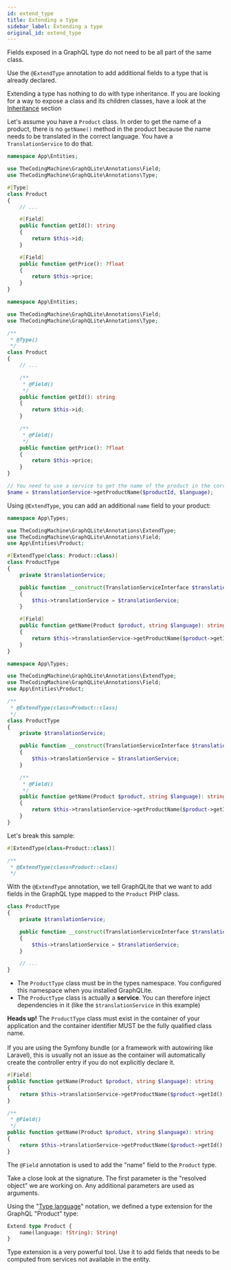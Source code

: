 ```yaml
---
id: extend_type
title: Extending a type
sidebar_label: Extending a type
original_id: extend_type
---
```


Fields exposed in a GraphQL type do not need to be all part of the same class.

Use the `@ExtendType` annotation to add additional fields to a type that is already declared.

<div class="alert alert--info">
    Extending a type has nothing to do with type inheritance.
    If you are looking for a way to expose a class and its children classes, have a look at
    the <a href="inheritance-interfaces">Inheritance</a> section
</div>

Let's assume you have a `Product` class. In order to get the name of a product, there is no `getName()` method in
the product because the name needs to be translated in the correct language. You have a `TranslationService` to do that.

<!--DOCUSAURUS_CODE_TABS-->
<!--PHP 8+-->
```php
namespace App\Entities;

use TheCodingMachine\GraphQLite\Annotations\Field;
use TheCodingMachine\GraphQLite\Annotations\Type;

#[Type]
class Product
{
    // ...

    #[Field]
    public function getId(): string
    {
        return $this->id;
    }

    #[Field]
    public function getPrice(): ?float
    {
        return $this->price;
    }
}
```
<!--PHP 7+-->
```php
namespace App\Entities;

use TheCodingMachine\GraphQLite\Annotations\Field;
use TheCodingMachine\GraphQLite\Annotations\Type;

/**
 * @Type()
 */
class Product
{
    // ...

    /**
     * @Field()
     */
    public function getId(): string
    {
        return $this->id;
    }

    /**
     * @Field()
     */
    public function getPrice(): ?float
    {
        return $this->price;
    }
}
```
<!--END_DOCUSAURUS_CODE_TABS-->

```php
// You need to use a service to get the name of the product in the correct language.
$name = $translationService->getProductName($productId, $language);
```

Using `@ExtendType`, you can add an additional `name` field to your product:

<!--DOCUSAURUS_CODE_TABS-->
<!--PHP 8+-->
```php
namespace App\Types;

use TheCodingMachine\GraphQLite\Annotations\ExtendType;
use TheCodingMachine\GraphQLite\Annotations\Field;
use App\Entities\Product;

#[ExtendType(class: Product::class)]
class ProductType
{
    private $translationService;

    public function __construct(TranslationServiceInterface $translationService)
    {
        $this->translationService = $translationService;
    }

    #[Field]
    public function getName(Product $product, string $language): string
    {
        return $this->translationService->getProductName($product->getId(), $language);
    }
}
```
<!--PHP 7+-->
```php
namespace App\Types;

use TheCodingMachine\GraphQLite\Annotations\ExtendType;
use TheCodingMachine\GraphQLite\Annotations\Field;
use App\Entities\Product;

/**
 * @ExtendType(class=Product::class)
 */
class ProductType
{
    private $translationService;

    public function __construct(TranslationServiceInterface $translationService)
    {
        $this->translationService = $translationService;
    }

    /**
     * @Field()
     */
    public function getName(Product $product, string $language): string
    {
        return $this->translationService->getProductName($product->getId(), $language);
    }
}
```
<!--END_DOCUSAURUS_CODE_TABS-->

Let's break this sample:

<!--DOCUSAURUS_CODE_TABS-->
<!--PHP 8+-->
```php
#[ExtendType(class=Product::class)]
```
<!--PHP 7+-->
```php
/**
 * @ExtendType(class=Product::class)
 */
```
<!--END_DOCUSAURUS_CODE_TABS-->

With the `@ExtendType` annotation, we tell GraphQLite that we want to add fields in the GraphQL type mapped to
the `Product` PHP class.

```php
class ProductType
{
    private $translationService;

    public function __construct(TranslationServiceInterface $translationService)
    {
        $this->translationService = $translationService;
    }

    // ...
}
```


- The `ProductType` class must be in the types namespace. You configured this namespace when you installed GraphQLite.
- The `ProductType` class is actually a **service**. You can therefore inject dependencies in it (like the `$translationService` in this example)

<div class="alert alert--warning"><strong>Heads up!</strong> The <code>ProductType</code> class must exist in the container of your
application and the container identifier MUST be the fully qualified class name.<br/><br/>
If you are using the Symfony bundle (or a framework with autowiring like Laravel), this
is usually not an issue as the container will automatically create the controller entry if you do not explicitly
declare it.</div>

<!--DOCUSAURUS_CODE_TABS-->
<!--PHP 8+-->
```php
#[Field]
public function getName(Product $product, string $language): string
{
    return $this->translationService->getProductName($product->getId(), $language);
}
```
<!--PHP 7+-->
```php
/**
 * @Field()
 */
public function getName(Product $product, string $language): string
{
    return $this->translationService->getProductName($product->getId(), $language);
}
```
<!--END_DOCUSAURUS_CODE_TABS-->

The `@Field` annotation is used to add the "name" field to the `Product` type.

Take a close look at the signature. The first parameter is the "resolved object" we are working on.
Any additional parameters are used as arguments.

Using the "[Type language](https://graphql.org/learn/schema/#type-language)" notation, we defined a type extension for
the GraphQL "Product" type:

```graphql
Extend type Product {
    name(language: !String): String!
}
```

<div class="alert alert--success">Type extension is a very powerful tool. Use it to add fields that needs to be
computed from services not available in the entity.
</div>
